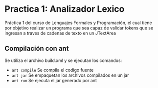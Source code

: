 # Practica 1: Analizador Lexico
Práctica 1 del curso de Lenguajes Formales y Programación, el cual tiene por objetivo realizar un programa que sea capaz de validar tokens que se ingresan a traves de cadenas de texto en un JTextArea
## Compilación con ant
Se utiliza el archivo build.xml y se ejecutan los comandos:
- `ant compile` Se compila el codigo fuente
- `ant jar` Se empaquetan los archivos compilados en un jar
- `ant run` Se ejecuta el jar generado por ant